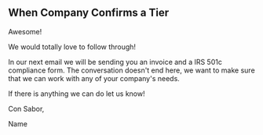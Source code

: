 ## When Company Confirms a Tier

Awesome!

We would totally love to follow through!

In our next email we will be sending you an invoice and a IRS 501c compliance form. The conversation doesn't end here, we want to make sure that we can work with any of your company's needs.

If there is anything we can do let us know!

Con Sabor,

Name